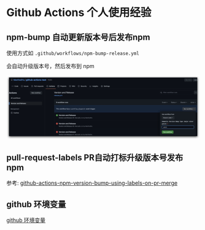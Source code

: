 # Github Actions 个人使用经验
## npm-bump 自动更新版本号后发布npm

使用方式如 `.github/workflows/npm-bump-release.yml`

会自动升级版本号，然后发布到 npm

![](./image/npm-bump.jpeg)

## pull-request-labels PR自动打标升级版本号发布npm

参考: [github-actions-npm-version-bump-using-labels-on-pr-merge](https://medium.com/@johnathanmiller/github-actions-npm-version-bump-using-labels-on-pr-merge-8c716a488a64)


## github 环境变量
[github 环境变量](https://docs.github.com/en/actions/learn-github-actions/contexts)